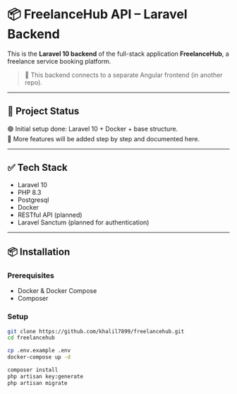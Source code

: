 # 📦 FreelanceHub API – Laravel Backend

This is the **Laravel 10 backend** of the full-stack application **FreelanceHub**, a freelance service booking platform.

> 🔗 This backend connects to a separate Angular frontend (in another repo).

---

## 🚧 Project Status

🟢 Initial setup done: Laravel 10 + Docker + base structure.  
🔄 More features will be added step by step and documented here.

---

## ✅ Tech Stack

- Laravel 10
- PHP 8.3
- Postgresql
- Docker
- RESTful API (planned)
- Laravel Sanctum (planned for authentication)

---

## 📦 Installation

### Prerequisites

- Docker & Docker Compose
- Composer

### Setup

```bash
git clone https://github.com/khalil7899/freelancehub.git
cd freelancehub

cp .env.example .env
docker-compose up -d

composer install
php artisan key:generate
php artisan migrate
